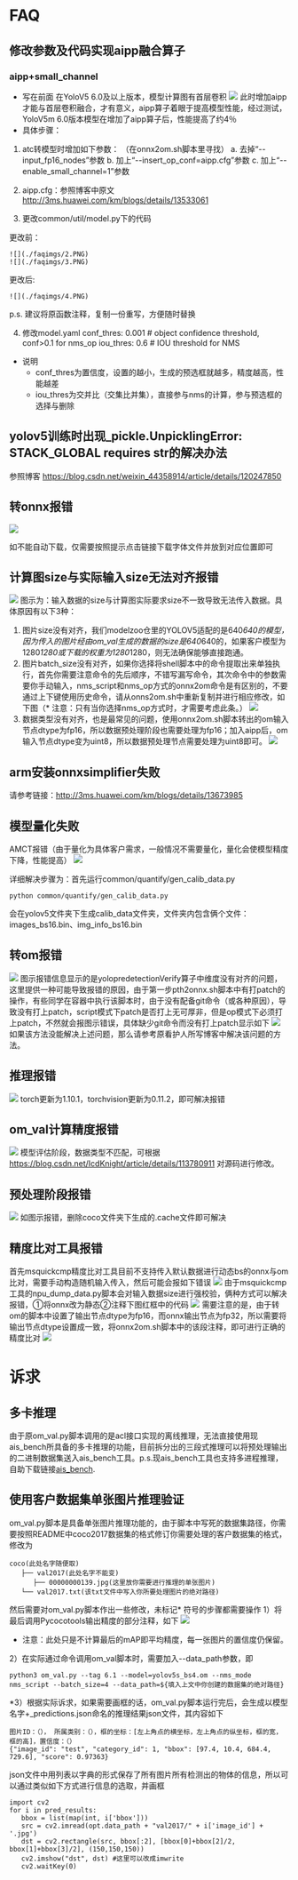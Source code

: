 # FAQ
## 修改参数及代码实现aipp融合算子
### aipp+small_channel
* 写在前面
在YoloV5  6.0及以上版本，模型计算图有首层卷积
![](./faqimgs/1.PNG)
此时增加aipp才能与首层卷积融合，才有意义，aipp算子着眼于提高模型性能，经过测试，YoloV5m 6.0版本模型在增加了aipp算子后，性能提高了约4％
* 具体步骤：
1. atc转模型时增加如下参数：
（在onnx2om.sh脚本里寻找）
	a. 去掉“--input_fp16_nodes”参数
	b. 加上“--insert_op_conf=aipp.cfg”参数
	c. 加上“--enable_small_channel=1”参数

2. aipp.cfg：参照博客中原文
http://3ms.huawei.com/km/blogs/details/13533061

3. 更改common/util/model.py下的代码

更改前：

    ![](./faqimgs/2.PNG)
    ![](./faqimgs/3.PNG)

更改后: 

    ![](./faqimgs/4.PNG)

p.s. 建议将原函数注释，复制一份重写，方便随时替换

4. 修改model.yaml
conf_thres: 0.001  # object confidence threshold, conf>0.1 for nms_op
iou_thres: 0.6  # IOU threshold for NMS
  - 说明
	- conf_thres为置信度，设置的越小，生成的预选框就越多，精度越高，性能越差
	- iou_thres为交并比（交集比并集），直接参与nms的计算，参与预选框的选择与删除

    
## yolov5训练时出现_pickle.UnpicklingError: STACK_GLOBAL requires str的解决办法
参照博客
https://blog.csdn.net/weixin_44358914/article/details/120247850

## 转onnx报错
![](./faqimgs/5.PNG)  

如不能自动下载，仅需要按照提示点击链接下载字体文件并放到对应位置即可

## 计算图size与实际输入size无法对齐报错
![](./faqimgs/6.PNG)
图示为：输入数据的size与计算图实际要求size不一致导致无法传入数据。具体原因有以下3种：
1. 图片size没有对齐，我们modelzoo仓里的YOLOV5适配的是640*640的模型，因为传入的图片经由om_val生成的数据的size是640*640的，如果客户模型为1280*1280或下载的权重为1280*1280，则无法确保能够直接跑通。
2. 图片batch_size没有对齐，如果你选择将shell脚本中的命令提取出来单独执行，首先你需要注意命令的先后顺序，不错写漏写命令，其次命令中的参数需要你手动输入，nms_script和nms_op方式的onnx2om命令是有区别的，不要通过上下键使用历史命令，请从onns2om.sh中重新复制并进行相应修改，如下图（* 注意：只有当你选择nms_op方式时，才需要考虑此条。）
![](./faqimgs/7.PNG)
3. 数据类型没有对齐，也是最常见的问题，使用onnx2om.sh脚本转出的om输入节点dtype为fp16，所以数据预处理阶段也需要处理为fp16；加入aipp后，om输入节点dtype变为uint8，所以数据预处理节点需要处理为uint8即可。
![](./faqimgs/8.PNG)

## arm安装onnxsimplifier失败
请参考链接：http://3ms.huawei.com/km/blogs/details/13673985

## 模型量化失败
AMCT报错（由于量化为具体客户需求，一般情况不需要量化，量化会使模型精度下降，性能提高）
![](./faqimgs/9.PNG)

详细解决步骤为：首先运行common/quantify/gen_calib_data.py
```
python common/quantify/gen_calib_data.py
```
会在yolov5文件夹下生成calib_data文件夹，文件夹内包含俩个文件：images_bs16.bin、img_info_bs16.bin

## 转om报错
![](./faqimgs/10.PNG)
图示报错信息显示的是yolopredetectionVerify算子中维度没有对齐的问题，这里提供一种可能导致报错的原因，由于第一步pth2onnx.sh脚本中有打patch的操作，有些同学在容器中执行该脚本时，由于没有配备git命令（或各种原因），导致没有打上patch，script模式下patch是否打上无可厚非，但是op模式下必须打上patch，不然就会报图示错误，具体缺少git命令而没有打上patch显示如下
![](./faqimgs/11.PNG)
如果该方法没能解决上述问题，那么请参考原看护人所写博客中解决该问题的方法。

## 推理报错
![](./faqimgs/12.PNG)
torch更新为1.10.1，torchvision更新为0.11.2，即可解决报错

## om_val计算精度报错
![](./faqimgs/13.PNG)
模型评估阶段，数据类型不匹配，可根据
https://blog.csdn.net/IcdKnight/article/details/113780911
对源码进行修改。

## 预处理阶段报错
![](./faqimgs/14.PNG)
如图示报错，删除coco文件夹下生成的.cache文件即可解决

## 精度比对工具报错
首先msquickcmp精度比对工具目前不支持传入默认数据进行动态bs的onnx与om比对，需要手动构造随机输入传入，然后可能会报如下错误
![](./faqimgs/15.PNG)
由于msquickcmp工具的npu_dump_data.py脚本会对输入数据size进行强校验，俩种方式可以解决报错，①将onnx改为静态②注释下图红框中的代码
![](./faqimgs/16.PNG)
需要注意的是，由于转om的脚本中设置了输出节点dtype为fp16，而onnx输出节点为fp32，所以需要将输出节点dtype设置成一致，将onnx2om.sh脚本中的该段注释，即可进行正确的精度比对
![](./faqimgs/17.PNG)


# 诉求
## 多卡推理
由于原om_val.py脚本调用的是acl接口实现的离线推理，无法直接使用现ais_bench所具备的多卡推理的功能，目前拆分出的三段式推理可以将预处理输出的二进制数据集送入ais_bench工具。p.s.现ais_bench工具也支持多进程推理，自助下载链接[ais_bench](https://gitee.com/ascend/tools/tree/master/ais-bench_workload/tool/ais_bench).

## 使用客户数据集单张图片推理验证
om_val.py脚本是具备单张图片推理功能的，由于脚本中写死的数据集路径，你需要按照README中coco2017数据集的格式修订你需要处理的客户数据集的格式，修改为
```
coco(此处名字随便取)
   ├── val2017(此处名字不能变)
      ├── 00000000139.jpg(这里放你需要进行推理的单张图片)
   └── val2017.txt(该txt文件中写入你所要处理图片的绝对路径)
```
然后需要对om_val.py脚本作出一些修改，未标记* 符号的步骤都需要操作
1）将最后调用Pycocotools输出精度的部分注释，如下
![](./faqimgs/18.PNG)
* 注意：此处只是不计算最后的mAP即平均精度，每一张图片的置信度仍保留。

2）在实际通过命令调用om_val脚本时，需要加入--data_path参数，即
```
python3 om_val.py --tag 6.1 --model=yolov5s_bs4.om --nms_mode nms_script --batch_size=4 --data_path=${填入上文中你创建的数据集的绝对路径}
```

*3）根据实际诉求，如果需要画框的话，om_val.py脚本运行完后，会生成以模型名字+_predictions.json命名的推理结果json文件，其内容如下
```
图片ID：（）， 所属类别：（），框的坐标：[左上角点的横坐标，左上角点的纵坐标，框的宽，框的高]，置信度：（）
{"image_id": "test", "category_id": 1, "bbox": [97.4, 10.4, 684.4, 729.6], "score": 0.97363}
```
json文件中用列表以字典的形式保存了所有图片所有检测出的物体的信息，所以可以通过类似如下方式进行信息的选取，并画框
```
import cv2
for i in pred_results:
   bbox = list(map(int, i['bbox']))
   src = cv2.imread(opt.data_path + "val2017/" + i['image_id'] + '.jpg')
   dst = cv2.rectangle(src, bbox[:2], [bbox[0]+bbox[2]/2, bbox[1]+bbox[3]/2], (150,150,150))
   cv2.imshow("dst", dst) #这里可以改成imwrite
   cv2.waitKey(0)
```